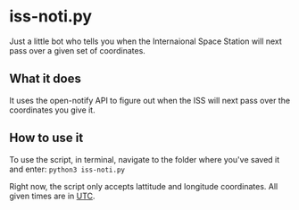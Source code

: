 # iss-noti.py
Just a little bot who tells you when the Internaional Space Station will next pass over a given set of coordinates.

## What it does

It uses the open-notify API to figure out when the ISS will next pass over the coordinates you give it.

## How to use it

To use the script, in terminal, navigate to the folder where you've saved it and enter:
`python3 iss-noti.py`

Right now, the script only accepts lattitude and longitude coordinates. All given times are in [UTC](https://time.is/UTC).

